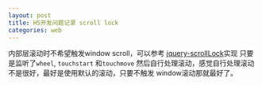 ```yaml
---
layout: post
title: H5开发问题记录 scroll lock
categories: web
---
```


内部层滚动时不希望触发window scroll，可以参考 [jquery-scrollLock](https://github.com/MohammadYounes/jquery-scrollLock)实现
只要是监听了`wheel`, `touchstart` 和`touchmove` 然后自行处理滚动，感觉自行处理滚动不是很好，最好是使用默认的滚动，只要不触发
window滚动那就最好了。
